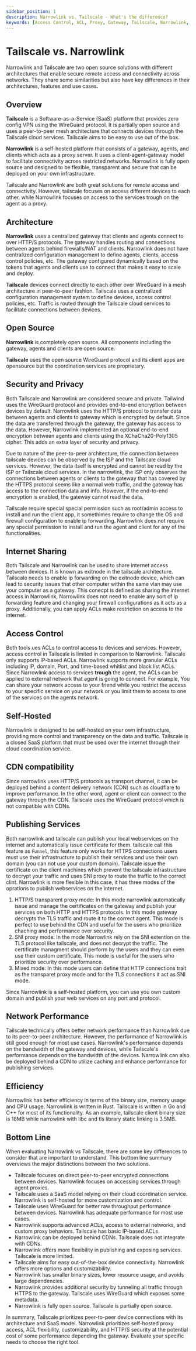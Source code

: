 ```yaml
---
sidebar_position: 1
description: Narrowlink vs. Tailscale - What's the difference?
keywords: [Access Control, ACL, Proxy, Gateway, Tailscale, Narrowlink, VPN, WireGuard, Self-Hosted, Open Source, Security, Privacy, Internet Sharing, CDN, Publish Services, Network Performance, Efficiency]
---
```


# Tailscale vs. Narrowlink

Narrowlink and Tailscale are two open source solutions with different architectures that enable secure remote access and connectivity across networks. They share some similarities but also have key differences in their architectures, features and use cases.

## Overview

**Tailscale** is a Software-as-a-Service (SaaS) platform that provides zero config VPN using the WireGuard protocol. It is partially open source and uses a peer-to-peer mesh architecture that connects devices through the Tailscale cloud services. Tailscale aims to be easy to use out of the box.

**Narrowlink** is a self-hosted platform that consists of a gateway, agents, and clients which acts as a proxy server. It uses a client-agent-gateway model to facilitate connectivity across restricted networks. Narrowlink is fully open source and designed to be flexible, transparent and secure that can be deployed on your own infrastructure.

Tailscale and Narrowlink are both great solutions for remote access and connectivity. However, tailscale focuses on access different devices to each other, while Narrowlink focuses on access to the services trough on the agent as a proxy.

## Architecture

**Narrowlink** uses a centralized gateway that clients and agents connect to over HTTP/S protocols. The gateway handles routing and connections between agents behind firewalls/NAT and clients. Narrowlink does not have centralized configuration management to define agents, clients, access control policies, etc. The gateway configured dynamically based on the tokens that agents and clients use to connect that makes it easy to scale and deploy.

**Tailscale** devices connect directly to each other over WireGuard in a mesh architecture in peer-to-peer fashion. Tailscale uses a centralized configuration management system to define devices, access control policies, etc. Traffic is routed through the Tailscale cloud services to facilitate connections between devices.

## Open Source

**Narrowlink** is completely open source. All components including the gateway, agents and clients are open source.

**Tailscale** uses the open source WireGuard protocol and its client apps are opensource but the coordination services are proprietary.

## Security and Privacy

Both Tailscale and Narrowlink are considered secure and private. Tailwind uses the WireGuard protocol and provides end-to-end encryption between devices by default. Narrowlink uses the HTTP/S protocol to transfer data between agents and clients to gateway which is encrypted by default. Since the data are transferred through the gateway, the gateway has access to the data. However, Narrowlink implemented an optional end-to-end encryption between agents and clients using the XChaCha20-Poly1305 cipher. This adds an extra layer of security and privacy.

Due to nature of the peer-to-peer architecture, the connection between tailscale devices can be observed by the ISP and the Tailscale cloud services. However, the data itself is encrypted and cannot be read by the ISP or Tailscale cloud services. In the narrowlink, the ISP only observes the connections between agents or clients to the gateway that has covered by the HTTPS protocol seems like a normal web traffic, and the gateway has access to the connection data and info. However, if the end-to-end encryption is enabled, the gateway cannot read the data.

Tailscale require special special permission such as root/admin access to install and run the client app, it somethimes require to change the OS and firewall configuration to enable ip forwarding. Narrowlink does not require any special permission to install and run the agent and client for any of the functionalities.

## Internet Sharing

Both Tailscale and Narrowlink can be used to share internet access between devices. It is known as exitnode in the tailscale architecture. Tailscale needs to enable ip forwarding on the exitnode device, which can lead to security issues that other computer within the same vlan may use your computer as a gateway. This conecpt is defined as sharing the internet access in Narrowlink, Narrowlink does not need to enable any sort of ip forwarding feature and changing your firewall configurations as it acts as a proxy. Additionally, you can apply ACLs make restriction on access to the internet.

## Access Control

Both tools ues ACLs to control access to devices and services. However, access control in Tailscale is limited in comparison to Narrowlink. Tailscale only supports IP-based ACLs. Narrowlink supports more granular ACLs including IP, domain, Port, and time-based whitlist and black list ACLs. Since Narrowlink access to services **trough** the agent, the ACLs can be applied to external network that agent is going to connect. For example, You can share your network access to your friend while you restrict the access to your specific service on your network or you limit them to access to one of the services on the agents network.

## Self-Hosted

Narrowlink is designed to be self-hosted on your own infrastructure, providing more control and transparency on the data and traffic. Tailscale is a closed SaaS platform that must be used over the internet through their cloud coordination service.

## CDN compatibility

Since narrowlink uses HTTP/S protocols as transport channel, it can be deployed behind a content delivery network (CDN) such as cloudflare to improve performance. In the other word, agent or client can connect to the gateway through the CDN. Tailscale uses the WireGuard protocol which is not compatible with CDNs.

## Publishing Services

Both narrowlink and tailscale can publish your local webservices on the internet and automatically issue certificate for them. tailscale call this feature as `Funnel`, this feature only works for HTTPS connections users must use their infrastructure to publish their services and use their own domain (you can not use your custom domain). Tailscale issue the certificate on the client machines which prevent the tailscale infrastructure to decrypt your traffic and uses SNI proxy to route the traffic to the correct clint. Narrowlink is more flexible in this case, it has three modes of the oprations to publish webservices on the internet.

1. HTTP/S transparent proxy mode: In this mode narrowlink automatically issue and manage the certificates on the gateway and publish your services on both HTTP and HTTPS protocols. In this mode gateway decrypts the TLS traffic and route it to the correct agent. This mode is perfect to use behind the CDN and useful for the users who prioritize chaching and performance over security.
2. SNI proxy mode: In the mode Narrowlink rely on the SNI extention on the TLS protocol like tailscale, and does not decrypt the traffic. The certificate managment should perform by the users and they can even use their custom certificate. This mode is useful for the users who prioritize security over performance.
3. Mixed mode: In this mode users can define that HTTP connections trait as the transparet proxy mode and for the TLS connections it act as SNI mode.

Since Narrowlink is a self-hosted platform, you can use you own custom domain and publish your web services on any port and protocol.

## Network Performance

Tailscale technically offers better network performance than Narrowlink due to its peer-to-peer architecture. However, the performance of Narrowlink is still good enough for most use cases. Narrowlink's performance depends on the bandwidth of the gateway and devices, while Tailscale's performance depends on the bandwidth of the devices. Narrowlink can also be deployed behind a CDN to utilize caching and enhance performance for publishing services.

## Efficiency

Narrowlink has better efficiency in terms of the binary size, memory usage and CPU usage. Narrowlink is written in Rust. Tailscale is written in Go and C++ for most of its functionality. As an example, tailscale client binary size is 18MB while narrowlink with libc and tls library static linking is 3.5MB.

## Bottom Line

When evaluating Narrowlink vs Tailscale, there are some key differences to consider that are important to understand. This bottom line summary overviews the major distinctions between the two solutions.

- Tailscale focuses on direct peer-to-peer encrypted connections between devices. Narrowlink focuses on accessing services through agent proxies.
- Tailscale uses a SaaS model relying on their cloud coordination service. Narrowlink is self-hosted for more customization and control.
- Tailscale uses WireGuard for better raw throughput performance between devices. Narrowlink has adequate performance for most use cases.
- Narrowlink supports advanced ACLs, access to external networks, and custom proxy behaviors. Tailscale has basic IP-based ACLs.
- Narrowlink can be deployed behind CDNs. Tailscale does not integrate with CDNs.
- Narrowlink offers more flexibility in publishing and exposing services. Tailscale is more limited.
- Tailscale aims for easy out-of-the-box device connectivity. Narrowlink offers more options and customizability.
- Narrowlink has smaller binary sizes, lower resource usage, and avoids large dependencies.
- Narrowlink provides additional security by tunneling all traffic through HTTPS to the gateway. Tailscale uses WireGuard which exposes some metadata.
- Narrowlink is fully open source. Tailscale is partially open source.


In summary, Tailscale prioritizes peer-to-peer device connections with its architecture and SaaS model. Narrowlink prioritizes self-hosted proxy access, ACL flexibility, customizability, and HTTP/S security at the potential cost of some performance depending the gateway. Evaluate your specific needs to choose the right tool.
